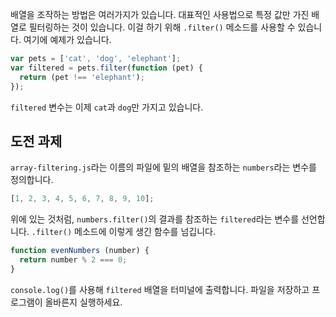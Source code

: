 [&EXEC]: # (touch array-filtering.js && javascripting select array_filtering && bouncecode editor-reset && bouncecode editor-open array-filtering.js)
[&RUN]: # (node array-filtering.js)
[&TEST]: # (javascripting select array_filtering && javascripting run array-filtering.js && javascripting verify array-filtering.js)

배열을 조작하는 방법은 여러가지가 있습니다.
대표적인 사용법으로 특정 값만 가진 배열로 필터링하는 것이 있습니다.
이걸 하기 위해 `.filter()` 메소드를 사용할 수 있습니다.
여기에 예제가 있습니다.
```js
var pets = ['cat', 'dog', 'elephant'];
var filtered = pets.filter(function (pet) {
  return (pet !== 'elephant');
});
```
`filtered` 변수는 이제 `cat`과 `dog`만 가지고 있습니다.
## 도전 과제
`array-filtering.js`라는 이름의 파일에 밑의 배열을 참조하는 `numbers`라는 변수를 정의합니다.
```js
[1, 2, 3, 4, 5, 6, 7, 8, 9, 10];
```
위에 있는 것처럼, `numbers.filter()`의 결과를 참조하는 `filtered`라는 변수를 선언합니다.
`.filter()` 메소드에 이렇게 생긴 함수를 넘깁니다.
```js
function evenNumbers (number) {
  return number % 2 === 0;
}
```
`console.log()`를 사용해 `filtered` 배열을 터미널에 출력합니다.
파일을 저장하고 프로그램이 올바른지 실행하세요.